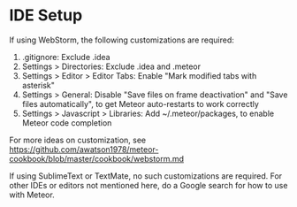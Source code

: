 # IDE Setup

If using WebStorm, the following customizations are required:

1. .gitignore: Exclude .idea
1. Settings > Directories: Exclude .idea and .meteor
1. Settings > Editor > Editor Tabs: Enable "Mark modified tabs with asterisk"
1. Settings > General: Disable "Save files on frame deactivation" and 
    "Save files automatically", to get Meteor auto-restarts to work correctly
1. Settings > Javascript > Libraries: Add ~/.meteor/packages, to enable Meteor
    code completion

For more ideas on customization, see
https://github.com/awatson1978/meteor-cookbook/blob/master/cookbook/webstorm.md

If using SublimeText or TextMate, no such customizations are required.
For other IDEs or editors not mentioned here, do a Google search for how to use
with Meteor.
